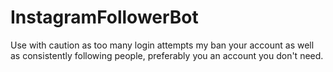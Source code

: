 # InstagramFollowerBot
Use with caution as too many login attempts my ban your account as well as consistently following people, preferably you an account you don't need. 
